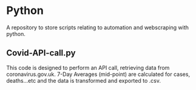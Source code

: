 # Python
A repository to store scripts relating to automation and webscraping with python.

## Covid-API-call.py 
This code is designed to perform an API call, retrieving data from coronavirus.gov.uk. 7-Day Averages (mid-point) are calculated for cases, deaths...etc and the data is transformed and exported to .csv.
